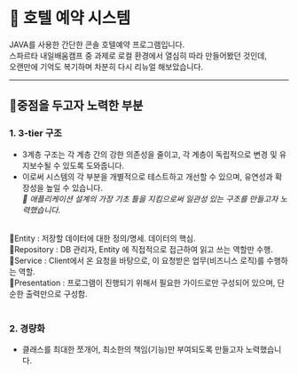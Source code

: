 # 🏨 호텔 예약 시스템
JAVA를 사용한 간단한 콘솔 호텔예약 프로그램입니다. <br>
스파르타 내일배움캠프 중 과제로 로컬 환경에서 열심히 따라 만들어봤던 것인데, <br>
오랜만에 기억도 복기하며 차분히 다시 리뉴얼 해보았습니다. <br>

---
## 🚨중점을 두고자 노력한 부분
### 1. 3-tier 구조
- 3계층 구조는 각 계층 간의 강한 의존성을 줄이고, 각 계층이 독립적으로 변경 및 유지보수될 수 있도록 도와줍니다. <br>
- 이로써 시스템의 각 부분을 개별적으로 테스트하고 개선할 수 있으며, 유연성과 확장성을 높일 수 있습니다. <br>
  *🚀 애플리케이션 설계의 가장 기초 틀을 지킴으로써 일관성 있는 구조를 만들고자 노력했습니다.*
<br>
📍Entity : 저장할 데이터에 대한 정의/명세. 데이터의 핵심. <br>
📍Repository : DB 관리자, Entity 에 직접적으로 접근하여 읽고 쓰는 역할만 수행. <br>
📍Service : Client에서 온 요청을 바탕으로, 이 요청받은 업무(비즈니스 로직)를 수행하는 역할. <br>
📍Presentation : 프로그램이 진행되기 위해서 필요한 가이드로만 구성되어 있으며, 단순한 출력만으로 구성함. <br><br>

### 2. 경량화
- 클래스를 최대한 쪼개어, 최소한의 책임(기능)만 부여되도록 만들고자 노력했습니다.
